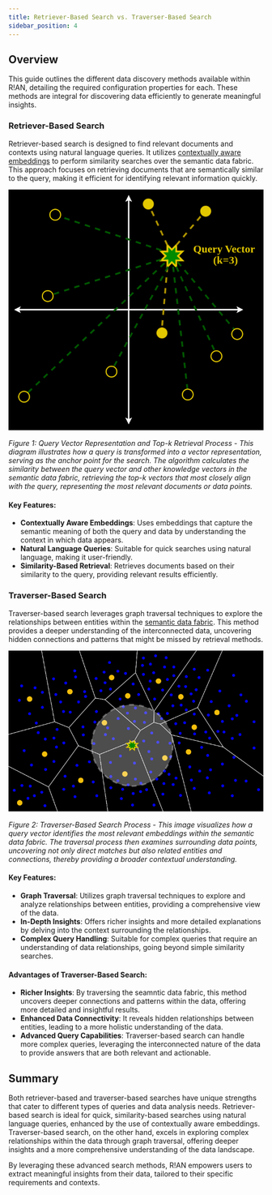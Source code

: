 ```yaml
---
title: Retriever-Based Search vs. Traverser-Based Search
sidebar_position: 4
---
```


## Overview

This guide outlines the different data discovery methods available within R!AN, detailing the required configuration properties for each. These methods are integral for discovering data efficiently to generate meaningful insights.


### Retriever-Based Search

Retriever-based search is designed to find relevant documents and contexts using natural language queries. It utilizes [contextually aware embeddings](../advanced/contextually_aware_embedding.md) to perform similarity searches over the semantic data fabric. This approach focuses on retrieving documents that are semantically similar to the query, making it efficient for identifying relevant information quickly.

![Retriever-Based Search](../assets/guides/Contextually%20Aware%20Embeddings%20Search.png)

*Figure 1: Query Vector Representation and Top-k Retrieval Process - This diagram illustrates how a query is transformed into a vector representation, serving as the anchor point for the search. The algorithm calculates the similarity between the query vector and other knowledge vectors in the semantic data fabric, retrieving the top-k vectors that most closely align with the query, representing the most relevant documents or data points.*


#### Key Features:

- **Contextually Aware Embeddings**: Uses embeddings that capture the semantic meaning of both the query and data by understanding the context in which data appears.
- **Natural Language Queries**: Suitable for quick searches using natural language, making it user-friendly.
- **Similarity-Based Retrieval**: Retrieves documents based on their similarity to the query, providing relevant results efficiently.


### Traverser-Based Search

Traverser-based search leverages graph traversal techniques to explore the relationships between entities within the [semantic data fabric](../advanced/explore_data_fabric.md). This method provides a deeper understanding of the interconnected data, uncovering hidden connections and patterns that might be missed by retrieval methods.



![Traverser-Based Search](../assets/guides/Semantic_fabric.png)

*Figure 2: Traverser-Based Search Process - This image visualizes how a query vector identifies the most relevant embeddings within the semantic data fabric. The traversal process then examines surrounding data points, uncovering not only direct matches but also related entities and connections, thereby providing a broader contextual understanding.*

#### Key Features:

- **Graph Traversal**: Utilizes graph traversal techniques to explore and analyze relationships between entities, providing a comprehensive view of the data.
- **In-Depth Insights**: Offers richer insights and more detailed explanations by delving into the context surrounding the relationships.
- **Complex Query Handling**: Suitable for complex queries that require an understanding of data relationships, going beyond simple similarity searches.

#### Advantages of Traverser-Based Search:

- **Richer Insights**: By traversing the seamntic data fabric, this method uncovers deeper connections and patterns within the data, offering more detailed and insightful results.
- **Enhanced Data Connectivity**: It reveals hidden relationships between entities, leading to a more holistic understanding of the data.
- **Advanced Query Capabilities**: Traverser-based search can handle more complex queries, leveraging the interconnected nature of the data to provide answers that are both relevant and actionable.

## Summary

Both retriever-based and traverser-based searches have unique strengths that cater to different types of queries and data analysis needs. Retriever-based search is ideal for quick, similarity-based searches using natural language queries, enhanced by the use of contextually aware embeddings. Traverser-based search, on the other hand, excels in exploring complex relationships within the data through graph traversal, offering deeper insights and a more comprehensive understanding of the data landscape.

By leveraging these advanced search methods, R!AN empowers users to extract meaningful insights from their data, tailored to their specific requirements and contexts.


